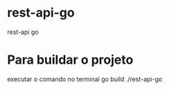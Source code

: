 # rest-api-go
rest-api go

# Para buildar o projeto
executar o comando no terminal
go build
./rest-api-go
